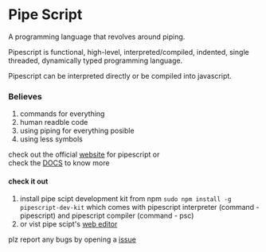 # Pipe Script

A programming language that revolves around piping.

Pipescript is functional, high-level, interpreted/compiled, indented, single threaded, dynamically typed programming language.

Pipescript can be interpreted directly or be compiled into javascript.

### Believes

1. commands for everything
1. human readble code
2. using piping for everything posible
3. using less symbols

check out the official [website](https://pipescript.herokuapp.com/) for pipescript or<br/>
check the [DOCS](https://pipescript.herokuapp.com/docs) to know more

#### check it out

1. install pipe scipt development kit from npm `sudo npm install -g pipescript-dev-kit` which comes with pipescript interpreter (command - pipescript) and pipescript compiler (command - psc)
2. or vist pipe scipt's [web editor](https://pipescript.herokuapp.com/editor) <br/>

plz report any bugs by opening a [issue](https://github.com/AyushmanTripathy/pipe-script/issues)
